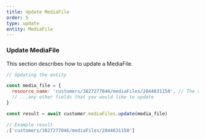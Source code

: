 ```yaml
---
title: Update MediaFile
order: 5
type: update
entity: MediaFile
---
```


### Update MediaFile

This section describes how to update a MediaFile.

```javascript
// Updating the entity

const media_file = {
  resource_name: 'customers/3827277046/mediaFiles/2844631150', // The resource_name is required
  // ...any other fields that you would like to update
}

const result = await customer.mediaFiles.update(media_file)
```

```javascript
// Example result
;['customers/3827277046/mediaFiles/2844631150']
```
